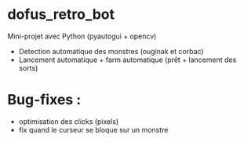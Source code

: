 # dofus_retro_bot

Mini-projet avec Python (pyautogui + opencv)

- Detection automatique des monstres (ouginak et corbac)
- Lancement automatique + farm automatique (prêt + lancement des sorts)

# Bug-fixes :
- optimisation des clicks (pixels)
- fix quand le curseur se bloque sur un monstre
